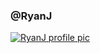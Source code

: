 ### @RyanJ
[![RyanJ profile pic](http://ryanjarvinen.com/images/ryanj-mestrefungo-com.gif)](https://twitter.com/ryanj)

<!--
- 🔭 I’m currently working on ...
- 🌱 I’m currently learning ...
- 👯 I’m looking to collaborate on ...
- 🤔 I’m looking for help with ...
- 💬 Ask me about ...
- 📫 How to reach me: ...
- 😄 Pronouns: ...
-->
